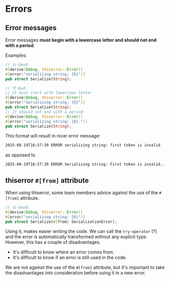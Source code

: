 # Errors

## Error messages

Error messages **must begin with a lowercase letter and should not end with a period**.

Examples:

```rust
// 👍 Good:
#[derive(Debug, thiserror::Error)]
#[error("serializing string: {0}")]
pub struct Serialize(String);

// 👎 Bad:
// It must start with lowercase letter
#[derive(Debug, thiserror::Error)]
#[error("Serializing string: {0}")]
pub struct Serialize(String);
// It should not end with a period
#[derive(Debug, thiserror::Error)]
#[error("serializing string: {0}.")]
pub struct Serialize(String);
```

This format will result in nicer error message:

```bash
2025-08-19T16:57:39 ERROR serializing string: first token is invalid
```

as opposed to

```bash
2025-08-19T16:57:39 ERROR Serializing string: First token is invalid..
```

## thiserror `#[from]` attribute

When using thiserror, some team members advice against the use of the `#[from]` attribute.

```rust
// 👍 Good:
#[derive(Debug, thiserror::Error)]
#[error("serializing string: {0}")]
pub struct Serialize(#[from] SerializationError);
```

Using it, makes easier writing the code. We can call the `try-operator` (?) and the error is automatically transformed without any explicit type. However, this has a couple of disadvantages.

* It's difficult to know where an error comes from.
* It's difficult to know if an error is still used in the code.

We are not against the use of the `#[from]` attribute, but it's important to take the disadvantages into consideration before using it in a new error.
